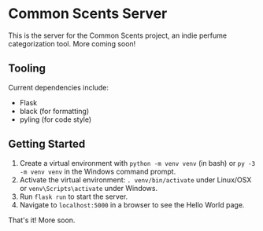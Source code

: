 # Common Scents Server
This is the server for the Common Scents project, an indie perfume categorization tool. More coming soon!

## Tooling
Current dependencies include: 
- Flask
- black (for formatting)
- pyling (for code style)

## Getting Started
1. Create a virtual environment with `python -m venv venv` (in bash) or `py -3 -m venv venv` in the Windows command prompt.
2. Activate the virtual environment: `. venv/bin/activate` under Linux/OSX or `venv\Scripts\activate` under Windows.
4. Run `flask run` to start the server. 
5. Navigate to `localhost:5000` in a browser to see the Hello World page. 

That's it! More soon.
